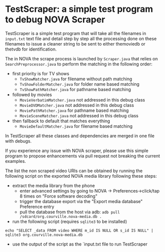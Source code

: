 # TestScraper: a simple test program to debug NOVA Scraper
TestScraper is a simple test program that will take all the filenames in `input.txt` text file and detail step by step all the processing done on these filenames to issue a cleaner string to be sent to either themoviedb or thetvdb for identification.

The in NOVA the scrape process is launched by `Scraper.java` that relies on `SearchPreprocessor.java` to perform the matching in the following order:
- first priority is for TV shows
  - `TvShowMatcher.java` for filename without path matching
  - `TvShowFolderMatcher.java` for folder name based matching
  - `TvShowPathMatcher.java` for pathname based matching
- followed by movies
  - `MovieVerbatimMatcher.java` not addressed in this debug class
  - `MovieDVDMatcher.java` not addressed in this debug class
  - `MoviePathMatcher.java` for pathname based matching 
  - `MovieSceneMatcher.java` not addressed in this debug class
- then fallback to default that matches everything
  - `MovieDefaultMatcher.java` for filename based matching
  
In TestScraper all these classes and dependencies are merged in one file with debugs.

If you experience any issue with NOVA scraper, please use this simple program to propose enhancements via pull request not breaking the current examples.

The list the non scraped video URIs can be obtained by running the following script on the exported NOVA media library following these steps:
- extract the media library from the phone
  - enter advanced settings by going to NOVA -> Preferences->click/tap 8 times on "Force software decoding"
  - trigger the database export via the "Export media database" Preference entry
  - pull the database from the host via adb: `adb pull /sdcard/org.courville.nova-media.db .`
- run the following script (requires `sqlite3` to be installed)
```
echo "SELECT _data FROM video WHERE m_id IS NULL OR s_id IS NULL" | sqlite3 org.courville.nova-media.db
```
- use the output of the script as the `input.txt file to run TestScraper